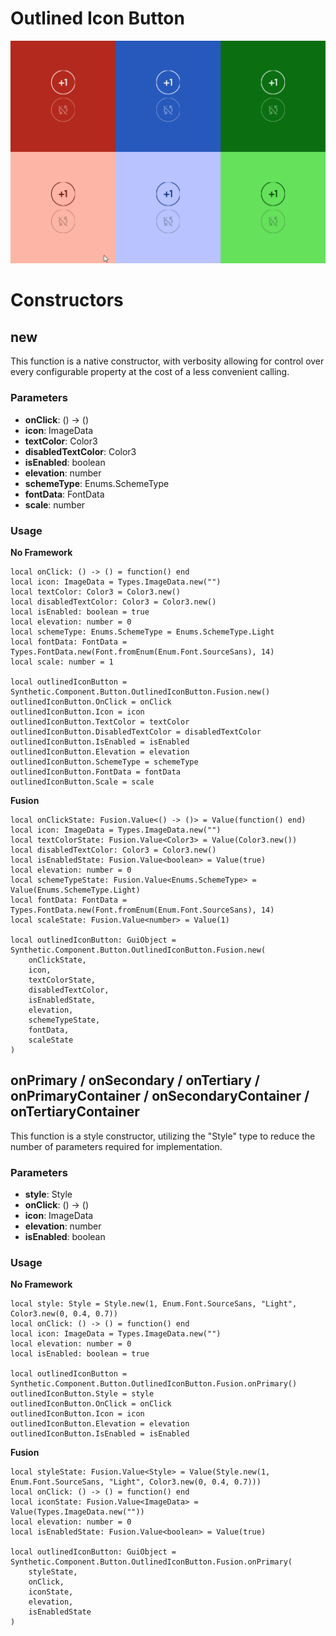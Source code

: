# Outlined Icon Button

![Preview](preview.gif)


# Constructors


## new
This function is a native constructor, with verbosity allowing for control over every configurable property at the cost of a less convenient calling.

### Parameters
- **onClick**: () -> ()
- **icon**: ImageData
- **textColor**: Color3
- **disabledTextColor**: Color3
- **isEnabled**: boolean
- **elevation**: number
- **schemeType**: Enums.SchemeType
- **fontData**: FontData
- **scale**: number


### Usage

**No Framework**
```luau
local onClick: () -> () = function() end
local icon: ImageData = Types.ImageData.new("")
local textColor: Color3 = Color3.new()
local disabledTextColor: Color3 = Color3.new()
local isEnabled: boolean = true
local elevation: number = 0
local schemeType: Enums.SchemeType = Enums.SchemeType.Light
local fontData: FontData = Types.FontData.new(Font.fromEnum(Enum.Font.SourceSans), 14)
local scale: number = 1

local outlinedIconButton = Synthetic.Component.Button.OutlinedIconButton.Fusion.new()
outlinedIconButton.OnClick = onClick
outlinedIconButton.Icon = icon
outlinedIconButton.TextColor = textColor
outlinedIconButton.DisabledTextColor = disabledTextColor
outlinedIconButton.IsEnabled = isEnabled
outlinedIconButton.Elevation = elevation
outlinedIconButton.SchemeType = schemeType
outlinedIconButton.FontData = fontData
outlinedIconButton.Scale = scale
```

**Fusion**
```luau
local onClickState: Fusion.Value<() -> ()> = Value(function() end)
local icon: ImageData = Types.ImageData.new("")
local textColorState: Fusion.Value<Color3> = Value(Color3.new())
local disabledTextColor: Color3 = Color3.new()
local isEnabledState: Fusion.Value<boolean> = Value(true)
local elevation: number = 0
local schemeTypeState: Fusion.Value<Enums.SchemeType> = Value(Enums.SchemeType.Light)
local fontData: FontData = Types.FontData.new(Font.fromEnum(Enum.Font.SourceSans), 14)
local scaleState: Fusion.Value<number> = Value(1)

local outlinedIconButton: GuiObject = Synthetic.Component.Button.OutlinedIconButton.Fusion.new(
	onClickState,
	icon,
	textColorState,
	disabledTextColor,
	isEnabledState,
	elevation,
	schemeTypeState,
	fontData,
	scaleState
)
```
## onPrimary / onSecondary / onTertiary / onPrimaryContainer / onSecondaryContainer / onTertiaryContainer
This function is a style constructor, utilizing the "Style" type to reduce the number of parameters required for implementation.

### Parameters
- **style**: Style
- **onClick**: () -> ()
- **icon**: ImageData
- **elevation**: number
- **isEnabled**: boolean


### Usage

**No Framework**
```luau
local style: Style = Style.new(1, Enum.Font.SourceSans, "Light", Color3.new(0, 0.4, 0.7))
local onClick: () -> () = function() end
local icon: ImageData = Types.ImageData.new("")
local elevation: number = 0
local isEnabled: boolean = true

local outlinedIconButton = Synthetic.Component.Button.OutlinedIconButton.Fusion.onPrimary()
outlinedIconButton.Style = style
outlinedIconButton.OnClick = onClick
outlinedIconButton.Icon = icon
outlinedIconButton.Elevation = elevation
outlinedIconButton.IsEnabled = isEnabled
```

**Fusion**
```luau
local styleState: Fusion.Value<Style> = Value(Style.new(1, Enum.Font.SourceSans, "Light", Color3.new(0, 0.4, 0.7)))
local onClick: () -> () = function() end
local iconState: Fusion.Value<ImageData> = Value(Types.ImageData.new(""))
local elevation: number = 0
local isEnabledState: Fusion.Value<boolean> = Value(true)

local outlinedIconButton: GuiObject = Synthetic.Component.Button.OutlinedIconButton.Fusion.onPrimary(
	styleState,
	onClick,
	iconState,
	elevation,
	isEnabledState
)
```